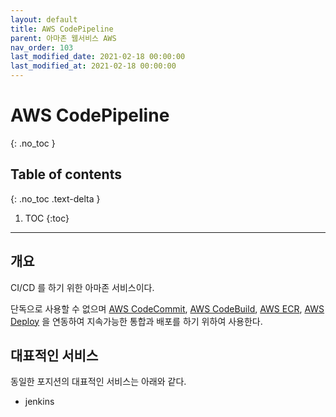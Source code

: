 ```yaml
---
layout: default
title: AWS CodePipeline
parent: 아마존 웹서비스 AWS
nav_order: 103
last_modified_date: 2021-02-18 00:00:00
last_modified_at: 2021-02-18 00:00:00
---
```


# AWS CodePipeline
{: .no_toc }

## Table of contents
{: .no_toc .text-delta }

1. TOC
{:toc}

---

## 개요

CI/CD 를 하기 위한 아마존 서비스이다. 

단독으로 사용할 수 없으며 [AWS CodeCommit](AWS%20CodeCommit), [AWS CodeBuild](AWS%20CodeBuild), [AWS ECR](AWS%20ECR), [AWS Deploy](AWS%20Deploy) 을 연동하여 지속가능한 통합과 배포를 하기 위하여 사용한다.

## 대표적인 서비스

동일한 포지션의 대표적인 서비스는 아래와 같다. 

- jenkins